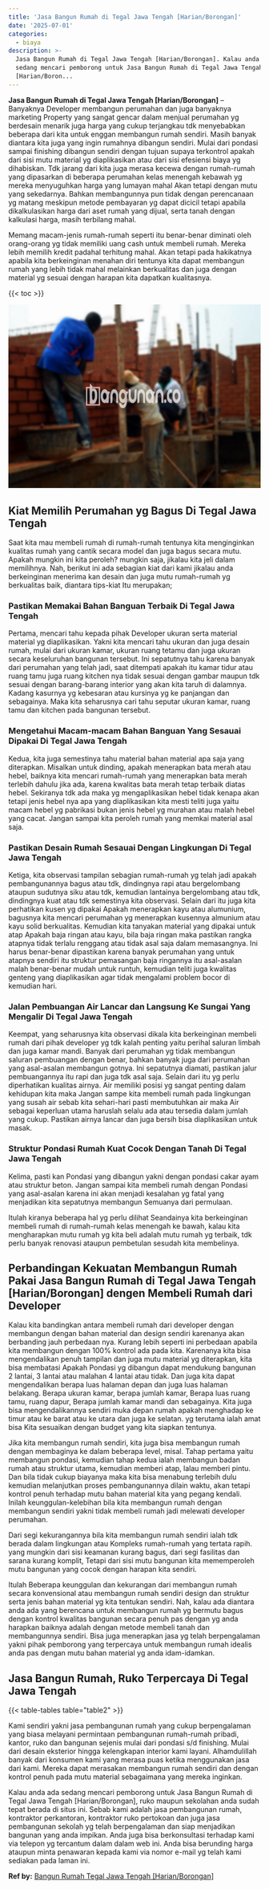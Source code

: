 ```yaml
---
title: 'Jasa Bangun Rumah di Tegal Jawa Tengah [Harian/Borongan]'
date: '2025-07-01'
categories:
  - biaya
description: >-
  Jasa Bangun Rumah di Tegal Jawa Tengah [Harian/Borongan]. Kalau anda ada
  sedang mencari pemborong untuk Jasa Bangun Rumah di Tegal Jawa Tengah
  [Harian/Boron...
---
```


**Jasa Bangun Rumah di Tegal Jawa Tengah \[Harian/Borongan\]** – Banyaknya Developer membangun perumahan dan juga banyaknya marketing Property yang sangat gencar dalam menjual perumahan yg berdesain menarik juga harga yang cukup terjangkau tdk menyebabkan beberapa dari kita untuk enggan membangun rumah sendiri. Masih banyak diantara kita juga yang ingin rumahnya dibangun sendiri. Mulai dari pondasi sampai finishing dibangun sendiri dengan tujuan supaya terkontrol apakah dari sisi mutu material yg diaplikasikan atau dari sisi efesiensi biaya yg dihabiskan. Tdk jarang dari kita juga merasa kecewa dengan rumah-rumah yang dipasarkan di beberapa perumahan kelas menengah kebawah yg mereka menyuguhkan harga yang lumayan mahal Akan tetapi dengan mutu yang sekedarnya. Bahkan membangunnya pun tidak dengan perencanaan yg matang meskipun metode pembayaran yg dapat dicicil tetapi apabila dikalkulasikan harga dari aset rumah yang dijual, serta tanah dengan kalkulasi harga, masih terbilang mahal.

Memang macam-jenis rumah-rumah seperti itu benar-benar diminati oleh orang-orang yg tidak memiliki uang cash untuk membeli rumah. Mereka lebih memilih kredit padahal terhitung mahal. Akan tetapi pada hakikatnya apabila kita berkeinginan menahan diri tentunya kita dapat membangun rumah yang lebih tidak mahal melainkan berkualitas dan juga dengan material yg sesuai dengan harapan kita dapatkan kualitasnya.

{{< toc >}}

![Jasa Bangun Rumah di Tegal Jawa Tengah [Harian/Borongan]](/images/borong-bangunan-41.png)

## Kiat Memilih Perumahan yg Bagus Di Tegal Jawa Tengah

Saat kita mau membeli rumah di rumah-rumah tentunya kita menginginkan kualitas rumah yang cantik secara model dan juga bagus secara mutu. Apakah mungkin ini kita peroleh? mungkin saja, jikalau kita jeli dalam memilihnya. Nah, berikut ini ada sebagian kiat dari kami jikalau anda berkeinginan menerima kan desain dan juga mutu rumah-rumah yg berkualitas baik, diantara tips-kiat Itu merupakan;

### Pastikan Memakai Bahan Banguan Terbaik Di Tegal Jawa Tengah

Pertama, mencari tahu kepada pihak Developer ukuran serta material material yg diaplikasikan. Yakni kita mencari tahu ukuran dan juga desain rumah, mulai dari ukuran kamar, ukuran ruang tetamu dan juga ukuran secara keseluruhan bangunan tersebut. Ini sepatutnya tahu karena banyak dari perumahan yang telah jadi, saat ditempati apakah itu kamar tidur atau ruang tamu juga ruang kitchen nya tidak sesuai dengan gambar maupun tdk sesuai dengan barang-barang interior yang akan kita taruh di dalamnya. Kadang kasurnya yg kebesaran atau kursinya yg ke panjangan dan sebagainya. Maka kita seharusnya cari tahu seputar ukuran kamar, ruang tamu dan kitchen pada bangunan tersebut.

### Mengetahui Macam-macam Bahan Banguan Yang Sesauai Dipakai Di Tegal Jawa Tengah

Kedua, kita juga semestinya tahu material bahan material apa saja yang diterapkan. Misalkan untuk dinding, apakah menerapkan bata merah atau hebel, baiknya kita mencari rumah-rumah yang menerapkan bata merah terlebih dahulu jika ada, karena kwalitas bata merah tetap terbaik diatas hebel. Sekiranya tdk ada maka yg mengaplikasikan hebel tidak kenapa akan tetapi jenis hebel nya apa yang diaplikasikan kita mesti teliti juga yaitu macam hebel yg pabrikasi bukan jenis hebel yg murahan atau malah hebel yang cacat. Jangan sampai kita peroleh rumah yang memkai material asal saja.

### Pastikan Desain Rumah Sesauai Dengan Lingkungan Di Tegal Jawa Tengah

Ketiga, kita observasi tampilan sebagian rumah-rumah yg telah jadi apakah pembangunannya bagus atau tdk, dindingnya rapi atau bergelombang ataupun sudutnya siku atau tdk, kemudian lantainya bergelombang atau tdk, dindingnya kuat atau tdk semestinya kita observasi. Selain dari itu juga kita perhatikan kusen yg dipakai Apakah menerapkan kayu atau alumunium, bagusnya kita mencari perumahan yg menerapkan kusennya almunium atau kayu solid berkualitas. Kemudian kita tanyakan material yang dipakai untuk atap Apakah baja ringan atau kayu, bila baja ringan maka pastikan rangka atapnya tidak terlalu renggang atau tidak asal saja dalam memasangnya. Ini harus benar-benar dipastikan karena banyak perumahan yang untuk atapnya sendiri itu struktur pemasangan baja ringannya itu asal-asalan malah benar-benar mudah untuk runtuh, kemudian teliti juga kwalitas genteng yang diaplikasikan agar tidak mengalami problem bocor di kemudian hari.

### Jalan Pembuangan Air Lancar dan Langsung Ke Sungai Yang Mengalir Di Tegal Jawa Tengah

Keempat, yang seharusnya kita observasi dikala kita berkeinginan membeli rumah dari pihak developer yg tdk kalah penting yaitu perihal saluran limbah dan juga kamar mandi. Banyak dari perumahan yg tidak membangun saluran pembuangan dengan benar, bahkan banyak juga dari perumahan yang asal-asalan membangun gotnya. Ini sepatutnya diamati, pastikan jalur pembuangannya itu rapi dan juga tdk asal saja. Selain dari itu yg perlu diperhatikan kualitas airnya. Air memiliki posisi yg sangat penting dalam kehidupan kita maka Jangan sampe kita membeli rumah pada lingkungan yang susah air sebab kita sehari-hari pasti membutuhkan air maka Air sebagai keperluan utama haruslah selalu ada atau tersedia dalam jumlah yang cukup. Pastikan airnya lancar dan juga bersih bisa diaplikasikan untuk masak.

### Struktur Pondasi Rumah Kuat Cocok Dengan Tanah Di Tegal Jawa Tengah

Kelima, pasti kan Pondasi yang dibangun yakni dengan pondasi cakar ayam atau struktur beton. Jangan sampai kita membeli rumah dengan Pondasi yang asal-asalan karena ini akan menjadi kesalahan yg fatal yang menjadikan kita sepatutnya membangun Semuanya dari permulaan.

Itulah kiranya beberapa hal yg perlu dilihat Seandainya kita berkeinginan membeli rumah di rumah-rumah kelas menengah ke bawah, kalau kita mengharapkan mutu rumah yg kita beli adalah mutu rumah yg terbaik, tdk perlu banyak renovasi ataupun pembetulan sesudah kita membelinya.

## Perbandingan Kekuatan Membangun Rumah Pakai Jasa Bangun Rumah di Tegal Jawa Tengah \[Harian/Borongan\] dengen Membeli Rumah dari Developer

Kalau kita bandingkan antara membeli rumah dari developer dengan membangun dengan bahan material dan design sendiri karenanya akan berbanding jauh perbedaan nya. Kurang lebih seperti ini perbedaan apabila kita membangun dengan 100% kontrol ada pada kita. Karenanya kita bisa mengendalikan penuh tampilan dan juga mutu material yg diterapkan, kita bisa membatasi Apakah Pondasi yg dibangun dapat mendukung bangunan 2 lantai, 3 lantai atau malahan 4 lantai atau tidak. Dan juga kita dapat mengendalikan berapa luas halaman depan dan juga luas halaman belakang. Berapa ukuran kamar, berapa jumlah kamar, Berapa luas ruang tamu, ruang dapur, Berapa jumlah kamar mandi dan sebagainya. Kita juga bisa mengendalikannya sendiri muka depan rumah apakah menghadap ke timur atau ke barat atau ke utara dan juga ke selatan. yg terutama ialah amat bisa Kita sesuaikan dengan budget yang kita siapkan tentunya.

Jika kita membangun rumah sendiri, kita juga bisa membangun rumah dengan membaginya ke dalam beberapa level, misal. Tahap pertama yaitu membangun pondasi, kemudian tahap kedua ialah membangun badan rumah atau struktur utama, kemudian memberi atap, lalau memberi pintu. Dan bila tidak cukup biayanya maka kita bisa menabung terlebih dulu kemudian melanjutkan proses pembangunannya dilain waktu, akan tetapi kontrol penuh terhadap mutu bahan material kita yang pegang kendali. Inilah keunggulan-kelebihan bila kita membangun rumah dengan membangun sendiri yakni tidak membeli rumah jadi melewati developer perumahan.

Dari segi kekurangannya bila kita membangun rumah sendiri ialah tdk berada dalam lingkungan atau Kompleks rumah-rumah yang tertata rapih. yang mungkin dari sisi keamanan kurang bagus, dari segi fasilitas dan sarana kurang komplit, Tetapi dari sisi mutu bangunan kita mememperoleh mutu bangunan yang cocok dengan harapan kita sendiri.

Itulah Beberapa keunggulan dan kekurangan dari membangun rumah secara konvensional atau membangun rumah sendiri design dan struktur serta jenis bahan material yg kita tentukan sendiri. Nah, kalau ada diantara anda ada yang berencana untuk membangun rumah yg bermutu bagus dengan kontrol kwalitas bangunan secara penuh pas dengan yg anda harapkan baiknya adalah dengan metode membeli tanah dan membangunnya sendiri. Bisa juga menerapkan jasa yg telah berpengalaman yakni pihak pemborong yang terpercaya untuk membangun rumah idealis anda pas dengan mutu bahan material yg anda idam-idamkan.

## Jasa Bangun Rumah, Ruko Terpercaya Di Tegal Jawa Tengah

{{< table-tables table="table2" >}}

Kami sendiri yakni jasa pembangunan rumah yang cukup berpengalaman yang biasa melayani permintaan pembangunan rumah-rumah pribadi, kantor, ruko dan bangunan sejenis mulai dari pondasi s/d finishing. Mulai dari desain eksterior hingga kelengkapan interior kami layani. Alhamdulillah banyak dari konsumen kami yang merasa puas ketika menggunakan jasa dari kami. Mereka dapat merasakan membangun rumah sendiri dan dengan kontrol penuh pada mutu material sebagaimana yang mereka inginkan.

Kalau anda ada sedang mencari pemborong untuk Jasa Bangun Rumah di Tegal Jawa Tengah \[Harian/Borongan\], ruko maupun sekolahan anda sudah tepat berada di situs ini. Sebab kami adalah jasa pembangunan rumah, kontraktor perkantoran, kontraktor ruko pertokoan dan juga jasa pembangunan sekolah yg telah berpengalaman dan siap menjadikan bangunan yang anda impikan. Anda juga bisa berkonsultasi terhadap kami via telepon yg tercantum dalam dalam web ini. Anda bisa berunding harga ataupun minta penawaran kepada kami via nomor e-mail yg telah kami sediakan pada laman ini.

**Ref by:** [Bangun Rumah Tegal Jawa Tengah [Harian/Borongan]](https://id.wikipedia.org/wiki/Bangun)
